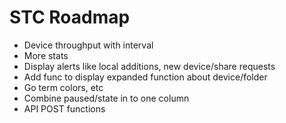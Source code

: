 # STC Roadmap

* Device throughput with interval
* More stats
* Display alerts like local additions, new device/share requests
* Add func to display expanded function about device/folder
* Go term colors, etc
* Combine paused/state in to one column
* API POST functions